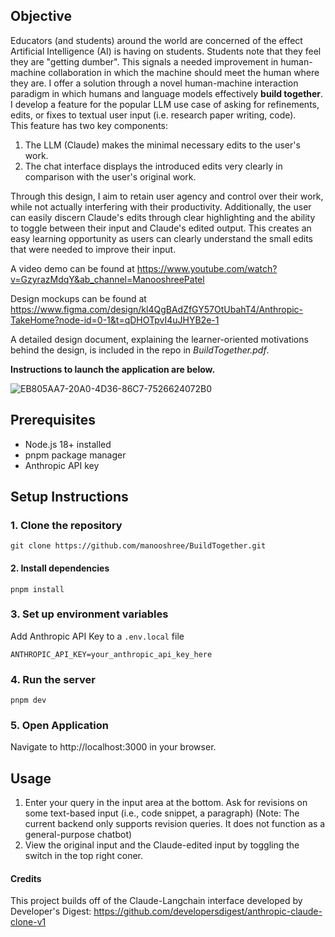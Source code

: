 ## Objective 
Educators (and students) around the world are concerned of the effect Artificial Intelligence (AI) is having on students. Students note that they feel they are "getting dumber". This signals a needed improvement in human-machine collaboration in which the machine should meet the human where they are. I offer a solution through a novel human-machine interaction paradigm in which humans and language models effectively **build together**. 
I develop a feature for the popular LLM use case of asking for refinements, edits, or fixes to textual user input (i.e. research paper writing, code).  
This feature has two key components: 
1. The LLM (Claude) makes the minimal necessary edits to the user's work. 
2. The chat interface displays the introduced edits very clearly in comparison with the user's original work.

Through this design, I aim to retain user agency and control over their work, while not actually interfering with their productivity. Additionally, the user can easily discern Claude's edits through clear highlighting and the ability to toggle between their input and Claude's edited output. This creates an easy learning opportunity as users can clearly understand the small edits that were needed to improve their input. 

A video demo can be found at https://www.youtube.com/watch?v=GzyrazMdqY&ab_channel=ManooshreePatel

Design mockups can be found at https://www.figma.com/design/kl4QgBAdZfGY57OtUbahT4/Anthropic-TakeHome?node-id=0-1&t=qDHOTpvI4uJHYB2e-1

A detailed design document, explaining the learner-oriented motivations behind the design, is included in the repo in _BuildTogether.pdf_. 


**Instructions to launch the application are below.**


![EB805AA7-20A0-4D36-86C7-7526624072B0](https://github.com/user-attachments/assets/c555b57c-42a8-43ac-bf0e-744fb2c4e63c)


## Prerequisites
- Node.js 18+ installed
- pnpm package manager 
- Anthropic API key

## Setup Instructions

### 1. Clone the repository
`git clone https://github.com/manooshree/BuildTogether.git`
#### 2. Install dependencies 
`pnpm install`
### 3. Set up environment variables
Add Anthropic API Key to a `.env.local` file 

`ANTHROPIC_API_KEY=your_anthropic_api_key_here`
### 4. Run the server
`pnpm dev`
### 5. Open Application
Navigate to http://localhost:3000 in your browser.

## Usage 

1. Enter your query in the input area at the bottom. Ask for revisions on some text-based input (i.e., code snippet, a paragraph) (Note: The current backend only supports revision queries. It does not function as a general-purpose chatbot)
2. View the original input and the Claude-edited input by toggling the switch in the top right coner. 


#### Credits 
This project builds off of the Claude-Langchain interface developed by Developer's Digest: https://github.com/developersdigest/anthropic-claude-clone-v1
